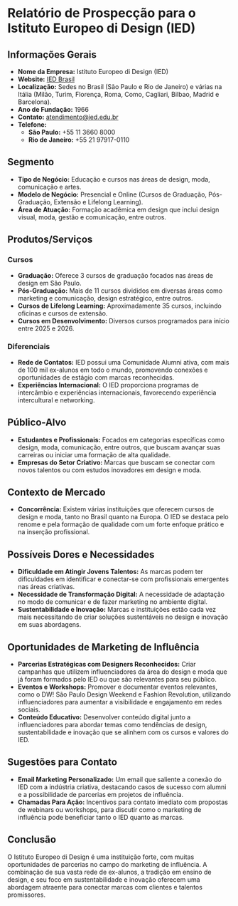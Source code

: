 # Relatório de Prospecção para o Istituto Europeo di Design (IED)

## Informações Gerais
- **Nome da Empresa:** Istituto Europeo di Design (IED)
- **Website:** [IED Brasil](http://www.ied.edu.br)
- **Localização:** Sedes no Brasil (São Paulo e Rio de Janeiro) e várias na Itália (Milão, Turim, Florença, Roma, Como, Cagliari, Bilbao, Madrid e Barcelona).
- **Ano de Fundação:** 1966
- **Contato:** atendimento@ied.edu.br
- **Telefone:**
  - **São Paulo:** +55 11 3660 8000
  - **Rio de Janeiro:** +55 21 97917-0110

## Segmento
- **Tipo de Negócio:** Educação e cursos nas áreas de design, moda, comunicação e artes.
- **Modelo de Negócio:** Presencial e Online (Cursos de Graduação, Pós-Graduação, Extensão e Lifelong Learning).
- **Área de Atuação:** Formação acadêmica em design que inclui design visual, moda, gestão e comunicação, entre outros.

## Produtos/Serviços
### Cursos
- **Graduação:** Oferece 3 cursos de graduação focados nas áreas de design em São Paulo.
- **Pós-Graduação:** Mais de 11 cursos divididos em diversas áreas como marketing e comunicação, design estratégico, entre outros.
- **Cursos de Lifelong Learning:** Aproximadamente 35 cursos, incluindo oficinas e cursos de extensão. 
- **Cursos em Desenvolvimento:** Diversos cursos programados para início entre 2025 e 2026. 

### Diferenciais
- **Rede de Contatos:** IED possui uma Comunidade Alumni ativa, com mais de 100 mil ex-alunos em todo o mundo, promovendo conexões e oportunidades de estágio com marcas reconhecidas.
- **Experiências Internacional:** O IED proporciona programas de intercâmbio e experiências internacionais, favorecendo experiência intercultural e networking.

## Público-Alvo 
- **Estudantes e Profissionais:** Focados em categorias específicas como design, moda, comunicação, entre outros, que buscam avançar suas carreiras ou iniciar uma formação de alta qualidade.
- **Empresas do Setor Criativo:** Marcas que buscam se conectar com novos talentos ou com estudos inovadores em design e moda.

## Contexto de Mercado
- **Concorrência:** Existem várias instituições que oferecem cursos de design e moda, tanto no Brasil quanto na Europa. O IED se destaca pelo renome e pela formação de qualidade com um forte enfoque prático e na inserção profissional.

## Possíveis Dores e Necessidades
- **Dificuldade em Atingir Jovens Talentos:** As marcas podem ter dificuldades em identificar e conectar-se com profissionais emergentes nas áreas criativas.
- **Necessidade de Transformação Digital:** A necessidade de adaptação no modo de comunicar e de fazer marketing no ambiente digital.
- **Sustentabilidade e Inovação:** Marcas e instituições estão cada vez mais necessitando de criar soluções sustentáveis no design e inovação em suas abordagens.

## Oportunidades de Marketing de Influência
- **Parcerias Estratégicas com Designers Reconhecidos:** Criar campanhas que utilizem influenciadores da área do design e moda que já foram formados pelo IED ou que são relevantes para seu público.
- **Eventos e Workshops:** Promover e documentar eventos relevantes, como o DW! São Paulo Design Weekend e Fashion Revolution, utilizando influenciadores para aumentar a visibilidade e engajamento em redes sociais.
- **Conteúdo Educativo:** Desenvolver conteúdo digital junto a influenciadores para abordar temas como tendências de design, sustentabilidade e inovação que se alinhem com os cursos e valores do IED.

## Sugestões para Contato
- **Email Marketing Personalizado:** Um email que saliente a conexão do IED com a indústria criativa, destacando casos de sucesso com alumni e a possibilidade de parcerias em projetos de influência.
- **Chamadas Para Ação:** Incentivos para contato imediato com propostas de webinars ou workshops, para discutir como o marketing de influência pode beneficiar tanto o IED quanto as marcas.

## Conclusão
O Istituto Europeo di Design é uma instituição forte, com muitas oportunidades de parcerias no campo do marketing de influência. A combinação de sua vasta rede de ex-alunos, a tradição em ensino de design, e seu foco em sustentabilidade e inovação oferecem uma abordagem atraente para conectar marcas com clientes e talentos promissores.